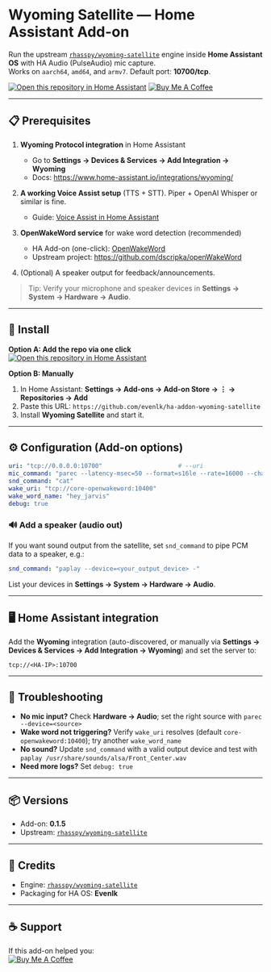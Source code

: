 # Wyoming Satellite — Home Assistant Add-on

Run the upstream [`rhasspy/wyoming-satellite`](https://github.com/rhasspy/wyoming-satellite) engine inside **Home Assistant OS** with HA Audio (PulseAudio) mic capture.  
Works on `aarch64`, `amd64`, and `armv7`. Default port: **10700/tcp**.

[![Open this repository in Home Assistant](https://my.home-assistant.io/badges/supervisor_add_addon_repository.svg)](https://my.home-assistant.io/redirect/supervisor_addon_repository/?repository_url=https%3A%2F%2Fgithub.com%2Fevenlk%2Fha-addon-wyoming-satellite)
[![Buy Me A Coffee](https://img.shields.io/badge/%E2%98%95%EF%B8%8F-Buy%20me%20a%20coffee-yellow?logo=buymeacoffee)](https://buymeacoffee.com/evenlk)

---

## 📋 Prerequisites

1. **Wyoming Protocol integration** in Home Assistant  
   - Go to **Settings → Devices & Services → Add Integration → Wyoming**  
   - Docs: https://www.home-assistant.io/integrations/wyoming/

2. **A working Voice Assist setup** (TTS + STT). Piper + OpenAI Whisper or similar is fine.  
   - Guide: [Voice Assist in Home Assistant](https://www.home-assistant.io/voice_control/)

3. **OpenWakeWord service** for wake word detection (recommended)  
   - HA Add-on (one-click): [OpenWakeWord](https://my.home-assistant.io/redirect/supervisor_addon/?addon=core_openwakeword)  
   - Upstream project: https://github.com/dscripka/openWakeWord

4. (Optional) A speaker output for feedback/announcements.

> Tip: Verify your microphone and speaker devices in **Settings → System → Hardware → Audio**.

---

## 🚀 Install

**Option A: Add the repo via one click**  
[![Open this repository in Home Assistant](https://my.home-assistant.io/badges/supervisor_add_addon_repository.svg)](https://my.home-assistant.io/redirect/supervisor_addon_repository/?repository_url=https%3A%2F%2Fgithub.com%2Fevenlk%2Fha-addon-wyoming-satellite)

**Option B: Manually**  
1. In Home Assistant: **Settings → Add-ons → Add-on Store → ⋮ → Repositories → Add**  
2. Paste this URL: `https://github.com/evenlk/ha-addon-wyoming-satellite`  
3. Install **Wyoming Satellite** and start it.

---

## ⚙️ Configuration (Add-on options)

```yaml
uri: "tcp://0.0.0.0:10700"                     # --uri
mic_command: "parec --latency-msec=50 --format=s16le --rate=16000 --channels=1"
snd_command: "cat"
wake_uri: "tcp://core-openwakeword:10400"
wake_word_name: "hey_jarvis"
debug: true
```

### 🔊 Add a speaker (audio out)
If you want sound output from the satellite, set `snd_command` to pipe PCM data to a speaker, e.g.:

```yaml
snd_command: "paplay --device=<your_output_device> -"
```

List your devices in **Settings → System → Hardware → Audio**.

---

## 🖥️ Home Assistant integration

Add the **Wyoming** integration (auto-discovered, or manually via **Settings → Devices & Services → Add Integration → Wyoming**) and set the server to:

```
tcp://<HA-IP>:10700
```

---

## 🔧 Troubleshooting

- **No mic input?** Check **Hardware → Audio**; set the right source with `parec --device=<source>`  
- **Wake word not triggering?** Verify `wake_uri` resolves (default `core-openwakeword:10400`); try another `wake_word_name`  
- **No sound?** Update `snd_command` with a valid output device and test with `paplay /usr/share/sounds/alsa/Front_Center.wav`  
- **Need more logs?** Set `debug: true`

---

## 📦 Versions

- Add-on: **0.1.5**  
- Upstream: [`rhasspy/wyoming-satellite`](https://github.com/rhasspy/wyoming-satellite)

---

## 🙏 Credits

- Engine: [`rhasspy/wyoming-satellite`](https://github.com/rhasspy/wyoming-satellite)  
- Packaging for HA OS: **Evenlk**

---

## ☕ Support

If this add-on helped you:  
[![Buy Me A Coffee](https://img.shields.io/badge/%E2%98%95%EF%B8%8F-Buy%20me%20a%20coffee-yellow?logo=buymeacoffee)](https://buymeacoffee.com/evenlk)
